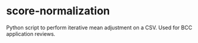 # score-normalization
Python script to perform iterative mean adjustment on a CSV. Used for BCC application reviews.
